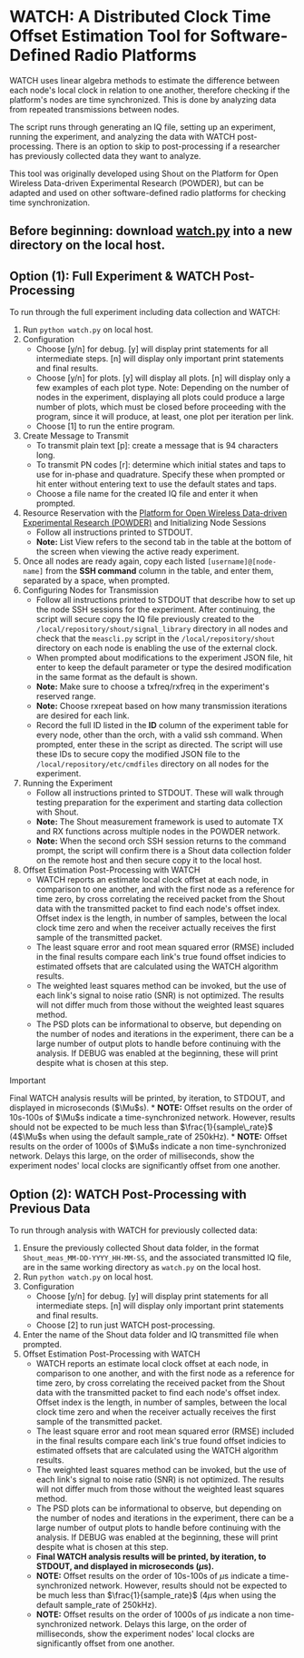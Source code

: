 # WATCH: A Distributed Clock Time Offset Estimation Tool for Software-Defined Radio Platforms

WATCH uses linear algebra methods to estimate the difference between each node's local clock in relation to one another, therefore checking if the platform's nodes are time synchronized. This is done by analyzing data from repeated transmissions between nodes.

The script runs through generating an IQ file, setting up an experiment, running the experiment, and analyzing the data with WATCH post-processing. There is an option to skip to post-processing if a researcher has previously collected data they want to analyze.

This tool was originally developed using Shout on the Platform for Open Wireless Data-driven Experimental Research (POWDER), but can be adapted and used on other software-defined radio platforms for checking time synchronization.

## Before beginning: download [watch.py](https://github.com/cjeng8771/WATCH/blob/main/watch.py) into a new directory on the local host.

## Option (1): Full Experiment & WATCH Post-Processing
To run through the full experiment including data collection and WATCH:
1. Run `python watch.py` on local host.
2. Configuration
    * Choose [y/n] for debug. [y] will display print statements for all intermediate steps. [n] will display only important print statements and final results. 
    * Choose [y/n] for plots. [y] will display all plots. [n] will display only a few examples of each plot type. Note: Depending on the number of nodes in the experiment, displaying all plots could produce a large number of plots, which must be closed before proceeding with the program, since it will produce, at least, one plot per iteration per link.
    * Choose [1] to run the entire program.
3. Create Message to Transmit
    * To transmit plain text [p]: create a message that is 94 characters long. 
    * To transmit PN codes [r]: determine which initial states and taps to use for in-phase and quadrature. Specify these when prompted or hit enter without entering text to use the default states and taps.
    * Choose a file name for the created IQ file and enter it when prompted.
4. Resource Reservation with the [Platform for Open Wireless Data-driven Experimental Research (POWDER)](https://powderwireless.net/) and Initializing Node Sessions
    * Follow all instructions printed to STDOUT.
    * **Note:** List View refers to the second tab in the table at the bottom of the screen when viewing the active ready experiment.
5. Once all nodes are ready again, copy each listed `[username]@[node-name]` from the **SSH command** column in the table, and enter them, separated by a space, when prompted.
6. Configuring Nodes for Transmission
    * Follow all instructions printed to STDOUT that describe how to set up the node SSH sessions for the experiment. After continuing, the script will secure copy the IQ file previously created to the `/local/repository/shout/signal_library` directory in all nodes and check that the `meascli.py` script in the `/local/repository/shout` directory on each node is enabling the use of the external clock. 
    * When prompted about modifications to the experiment JSON file, hit enter to keep the default parameter or type the desired modification in the same format as the default is shown. 
    * **Note:** Make sure to choose a txfreq/rxfreq in the experiment's reserved range.
    * **Note:** Choose rxrepeat based on how many transmission iterations are desired for each link.
    * Record the full ID listed in the **ID** column of the experiment table for every node, other than the orch, with a valid ssh command. When prompted, enter these in the script as directed. The script will use these IDs to secure copy the modified JSON file to the `/local/repository/etc/cmdfiles` directory on all nodes for the experiment.
7. Running the Experiment
    * Follow all instructions printed to STDOUT. These will walk through testing preparation for the experiment and starting data collection with Shout. 
    * **Note:** The Shout measurement framework is used to automate TX and RX functions across multiple nodes in the POWDER network. 
    * **Note:** When the second orch SSH session returns to the command prompt, the script will confirm there is a Shout data collection folder on the remote host and then secure copy it to the local host.
8. Offset Estimation Post-Processing with WATCH
    * WATCH reports an estimate local clock offset at each node, in comparison to one another, and with the first node as a reference for time zero, by cross correlating the received packet from the Shout data with the transmitted packet to find each node's offset index. Offset index is the length, in number of samples, between the local clock time zero and when the receiver actually receives the first sample of the transmitted packet.
    * The least square error and root mean squared error (RMSE) included in the final results compare each link's true found offset indicies to estimated offsets that are calculated using the WATCH algorithm results.
    * The weighted least squares method can be invoked, but the use of each link's signal to noise ratio (SNR) is not optimized. The results will not differ much from those without the weighted least squares method.
    * The PSD plots can be informational to observe, but depending on the number of nodes and iterations in the experiment, there can be a large number of output plots to handle before continuing with the analysis. If DEBUG was enabled at the beginning, these will print despite what is chosen at this step.
> [!IMPORTANT]
> Final WATCH analysis results will be printed, by iteration, to STDOUT, and displayed in microseconds ($\Mu$s).
    * **NOTE:** Offset results on the order of 10s-100s of $\Mu$s indicate a time-synchronized network. However, results should not be expected to be much less than $\frac{1}{sample\_rate}$ (4$\Mu$s when using the default sample_rate of 250kHz).
    * **NOTE:** Offset results on the order of 1000s of $\Mu$s indicate a non time-synchronized network. Delays this large, on the order of milliseconds, show the experiment nodes' local clocks are significantly offset from one another.

## Option (2): WATCH Post-Processing with Previous Data
To run through analysis with WATCH for previously collected data:
1. Ensure the previously collected Shout data folder, in the format `Shout_meas_MM-DD-YYYY_HH-MM-SS`, and the associated transmitted IQ file, are in the same working directory as `watch.py` on the local host.
2. Run `python watch.py` on local host.
3. Configuration
    * Choose [y/n] for debug. [y] will display print statements for all intermediate steps. [n] will display only important print statements and final results. 
    * Choose [2] to run just WATCH post-processing.
4. Enter the name of the Shout data folder and IQ transmitted file when prompted.
5. Offset Estimation Post-Processing with WATCH
    * WATCH reports an estimate local clock offset at each node, in comparison to one another, and with the first node as a reference for time zero, by cross correlating the received packet from the Shout data with the transmitted packet to find each node's offset index. Offset index is the length, in number of samples, between the local clock time zero and when the receiver actually receives the first sample of the transmitted packet.
    * The least square error and root mean squared error (RMSE) included in the final results compare each link's true found offset indicies to estimated offsets that are calculated using the WATCH algorithm results.
    * The weighted least squares method can be invoked, but the use of each link's signal to noise ratio (SNR) is not optimized. The results will not differ much from those without the weighted least squares method.
    * The PSD plots can be informational to observe, but depending on the number of nodes and iterations in the experiment, there can be a large number of output plots to handle before continuing with the analysis. If DEBUG was enabled at the beginning, these will print despite what is chosen at this step.
    * **Final WATCH analysis results will be printed, by iteration, to STDOUT, and displayed in microseconds ($\mu$s).**
    * **NOTE:** Offset results on the order of 10s-100s of $\mu$s indicate a time-synchronized network. However, results should not be expected to be much less than $\frac{1}{sample_rate}$ (4$\mu$s when using the default sample_rate of 250kHz).
    * **NOTE:** Offset results on the order of 1000s of $\mu$s indicate a non time-synchronized network. Delays this large, on the order of milliseconds, show the experiment nodes' local clocks are significantly offset from one another.
